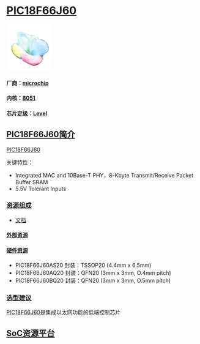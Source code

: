 ﻿# [PIC18F66J60](https://github.com/sochub/PIC18F66J60)
[![sites](SoC/SoC.png)](http://www.qitas.cn)
#### 厂商：[microchip](https://github.com/sochub/microchip)
#### 内核：[8051](https://github.com/sochub/8051)
#### 芯片定级：[Level](https://github.com/sochub/Level)
## [PIC18F66J60简介](https://github.com/sochub/PIC18F66J60/wiki)

 [PIC18F66J60](https://github.com/sochub/PIC18F66J60) 


关键特性：

*  Integrated MAC and 10Base-T PHY，8-Kbyte Transmit/Receive Packet Buffer SRAM
* 5.5V Tolerant Inputs

### [资源组成](https://github.com/sochub/PIC18F66J60)

* [文档](docs/)


#### [外部资源](https://github.com/sochub/PIC18F66J60)



#### [硬件资源](https://github.com/sochub/PIC18F66J60)

* PIC18F66J60AS20 封装：TSSOP20 (4.4mm x 6.5mm)
* PIC18F66J60AQ20 封装：QFN20 (3mm x 3mm, O.4mm pitch)
* PIC18F66J60BQ20 封装：QFN20 (3mm x 3mm, O.5mm pitch)

### [选型建议](https://github.com/sochub)

[PIC18F66J60](https://github.com/sochub/PIC18F66J60)是集成以太网功能的低端控制芯片

##  [SoC资源平台](http://www.qitas.cn)
